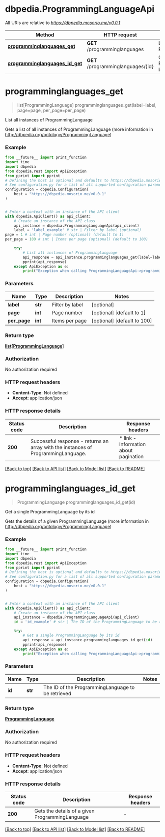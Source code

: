 # dbpedia.ProgrammingLanguageApi

All URIs are relative to *https://dbpedia.mosorio.me/v0.0.1*

Method | HTTP request | Description
------------- | ------------- | -------------
[**programminglanguages_get**](ProgrammingLanguageApi.md#programminglanguages_get) | **GET** /programminglanguages | List all instances of ProgrammingLanguage
[**programminglanguages_id_get**](ProgrammingLanguageApi.md#programminglanguages_id_get) | **GET** /programminglanguages/{id} | Get a single ProgrammingLanguage by its id


# **programminglanguages_get**
> list[ProgrammingLanguage] programminglanguages_get(label=label, page=page, per_page=per_page)

List all instances of ProgrammingLanguage

Gets a list of all instances of ProgrammingLanguage (more information in http://dbpedia.org/ontology/ProgrammingLanguage)

### Example

```python
from __future__ import print_function
import time
import dbpedia
from dbpedia.rest import ApiException
from pprint import pprint
# Defining the host is optional and defaults to https://dbpedia.mosorio.me/v0.0.1
# See configuration.py for a list of all supported configuration parameters.
configuration = dbpedia.Configuration(
    host = "https://dbpedia.mosorio.me/v0.0.1"
)


# Enter a context with an instance of the API client
with dbpedia.ApiClient() as api_client:
    # Create an instance of the API class
    api_instance = dbpedia.ProgrammingLanguageApi(api_client)
    label = 'label_example' # str | Filter by label (optional)
page = 1 # int | Page number (optional) (default to 1)
per_page = 100 # int | Items per page (optional) (default to 100)

    try:
        # List all instances of ProgrammingLanguage
        api_response = api_instance.programminglanguages_get(label=label, page=page, per_page=per_page)
        pprint(api_response)
    except ApiException as e:
        print("Exception when calling ProgrammingLanguageApi->programminglanguages_get: %s\n" % e)
```

### Parameters

Name | Type | Description  | Notes
------------- | ------------- | ------------- | -------------
 **label** | **str**| Filter by label | [optional] 
 **page** | **int**| Page number | [optional] [default to 1]
 **per_page** | **int**| Items per page | [optional] [default to 100]

### Return type

[**list[ProgrammingLanguage]**](ProgrammingLanguage.md)

### Authorization

No authorization required

### HTTP request headers

 - **Content-Type**: Not defined
 - **Accept**: application/json

### HTTP response details
| Status code | Description | Response headers |
|-------------|-------------|------------------|
**200** | Successful response - returns an array with the instances of ProgrammingLanguage. |  * link - Information about pagination <br>  |

[[Back to top]](#) [[Back to API list]](../README.md#documentation-for-api-endpoints) [[Back to Model list]](../README.md#documentation-for-models) [[Back to README]](../README.md)

# **programminglanguages_id_get**
> ProgrammingLanguage programminglanguages_id_get(id)

Get a single ProgrammingLanguage by its id

Gets the details of a given ProgrammingLanguage (more information in http://dbpedia.org/ontology/ProgrammingLanguage)

### Example

```python
from __future__ import print_function
import time
import dbpedia
from dbpedia.rest import ApiException
from pprint import pprint
# Defining the host is optional and defaults to https://dbpedia.mosorio.me/v0.0.1
# See configuration.py for a list of all supported configuration parameters.
configuration = dbpedia.Configuration(
    host = "https://dbpedia.mosorio.me/v0.0.1"
)


# Enter a context with an instance of the API client
with dbpedia.ApiClient() as api_client:
    # Create an instance of the API class
    api_instance = dbpedia.ProgrammingLanguageApi(api_client)
    id = 'id_example' # str | The ID of the ProgrammingLanguage to be retrieved

    try:
        # Get a single ProgrammingLanguage by its id
        api_response = api_instance.programminglanguages_id_get(id)
        pprint(api_response)
    except ApiException as e:
        print("Exception when calling ProgrammingLanguageApi->programminglanguages_id_get: %s\n" % e)
```

### Parameters

Name | Type | Description  | Notes
------------- | ------------- | ------------- | -------------
 **id** | **str**| The ID of the ProgrammingLanguage to be retrieved | 

### Return type

[**ProgrammingLanguage**](ProgrammingLanguage.md)

### Authorization

No authorization required

### HTTP request headers

 - **Content-Type**: Not defined
 - **Accept**: application/json

### HTTP response details
| Status code | Description | Response headers |
|-------------|-------------|------------------|
**200** | Gets the details of a given ProgrammingLanguage |  -  |

[[Back to top]](#) [[Back to API list]](../README.md#documentation-for-api-endpoints) [[Back to Model list]](../README.md#documentation-for-models) [[Back to README]](../README.md)

